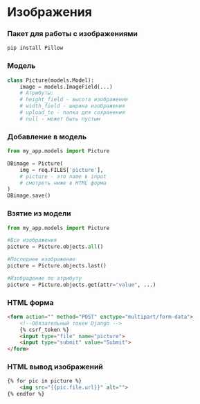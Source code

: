 # Изображения

### Пакет для работы с изображениями
```bash
pip install Pillow 
```

### Модель
```python
class Picture(models.Model):
    image = models.ImageField(...)
    # Атрибуты:
    # height_field - высота изображения
    # width_field - ширина изображения
    # upload_to - папка для сохранения
    # null - может быть пустым
```

### Добавление в модель
```python
from my_app.models import Picture

DBimage = Picture(
    img = req.FILES['picture'],
    # picture - это name в input
    # смотреть ниже в HTML форма
)
DBimage.save()
```
### Взятие из модели
```python
from my_app.models import Picture

#Все изображения
picture = Picture.objects.all() 

#Последнее изображение
picture = Picture.objects.last()

#Изобрадение по атрибуту
picture = Picture.objects.get(attr="value", ...)
```

### HTML форма 
```HTML
<form action="" method="POST" enctype="multipart/form-data">
    <!--Обязательный токен Django -->
    {% csrf_token %}
    <input type="file" name="picture">
    <input type="submit" value="Submit">
</form>
```

### HTML вывод изображений
```HTML
{% for pic in picture %}
    <img src="{{pic.file.url}}" alt="">
{% endfor %}
```
